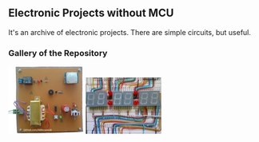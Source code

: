 ## Electronic Projects without MCU
It's an archive of electronic projects. There are simple circuits, but useful.
 
### Gallery of the Repository
![](PIR-Alarm/Pictures/Album.jpg)
![](Digital-Clock/Pictures/Album.jpg)
